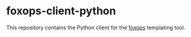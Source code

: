 # foxops-client-python

This repository contains the Python client for the [foxops](https://github.com/roche/foxops) templating tool.
